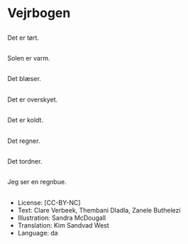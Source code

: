 # Vejrbogen

##
Det er tørt.

##
Solen er varm.

##
Det blæser.

##
Det er overskyet.

##
Det er koldt.

##
Det regner.

##
Det tordner.

##
Jeg ser en regnbue.

##
* License: [CC-BY-NC]
* Text: Clare Verbeek, Thembani Dladla, Zanele Buthelezi
* Illustration: Sandra McDougall
* Translation: Kim Sandvad West
* Language: da
